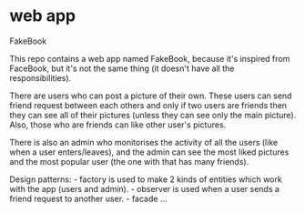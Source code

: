 # web app

FakeBook

This repo contains a web app named FakeBook, because it's inspired from FaceBook, but it's not the same thing (it doesn't have all the responsibilities).

There are users who can post a picture of their own. These users can send friend request between each others and only if two users are friends then they can see all of their pictures (unless they can see only the main picture). Also, those who are friends can like other user's pictures.

There is also an admin who monitorises the activity of all the users (like when a user enters/leaves), and the admin can see the most liked pictures and the most popular user (the one with that has many friends).

Design patterns:  - factory is used to make 2 kinds of entities which work with the app (users and admin). 
                  - observer is used when a user sends a friend request to another user.
                  - facade ...

